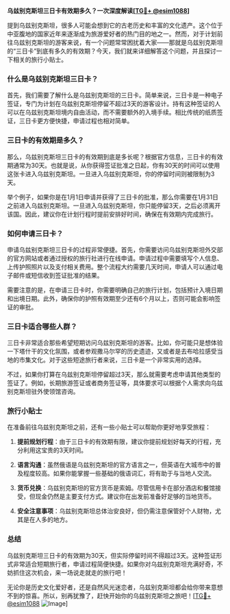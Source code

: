 **乌兹别克斯坦三日卡有效期多久？一次深度解读[[TG💪+ @esim1088](https://t.me/s/esim1088)]**

提到乌兹别克斯坦，很多人可能会想到它的古老历史和丰富的文化遗产。这个位于中亚腹地的国家近年来逐渐成为旅游爱好者的热门目的地之一。然而，对于计划前往乌兹别克斯坦的游客来说，有一个问题常常困扰着大家——那就是乌兹别克斯坦的“三日卡”到底有多久的有效期？今天，我们就来详细解答这个问题，并且探讨一下相关的旅行小贴士。

### 什么是乌兹别克斯坦三日卡？

首先，我们需要了解什么是乌兹别克斯坦的三日卡。简单来说，三日卡是一种电子签证，专门为计划在乌兹别克斯坦停留不超过3天的游客设计。持有这种签证的人可以在乌兹别克斯坦境内自由活动，而不需要额外的入境手续。相比传统的纸质签证，三日卡更方便快捷，申请过程也相对简单。

### 三日卡的有效期是多久？

那么，乌兹别克斯坦三日卡的有效期到底是多长呢？根据官方信息，三日卡的有效期通常为30天。也就是说，从你获得签证批准之日起，你有30天的时间可以使用这张卡进入乌兹别克斯坦。一旦进入乌兹别克斯坦，你的停留时间则被限制为3天。

举个例子，如果你是在1月1日申请并获得了三日卡的批准，那么你需要在1月31日之前进入乌兹别克斯坦。一旦进入乌兹别克斯坦，你只能停留3天，之后必须离开该国。因此，建议你在计划行程时提前安排好时间，确保在有效期内完成旅行。

### 如何申请三日卡？

申请乌兹别克斯坦三日卡的过程非常便捷。首先，你需要访问乌兹别克斯坦外交部的官方网站或者通过授权的旅行社进行在线申请。申请过程中需要填写个人信息、上传护照照片以及支付相关费用。整个流程大约需要几天时间，申请人可以通过电子邮件或短信收到签证批准的结果。

需要注意的是，在申请三日卡时，你需要明确自己的旅行计划，包括预计入境日期和出境日期。此外，确保你的护照有效期至少还有6个月以上，否则可能会影响签证的审批。

### 三日卡适合哪些人群？

三日卡非常适合那些希望短期访问乌兹别克斯坦的游客。比如，你可能只是想体验一下塔什干的文化氛围，或者参观撒马尔罕的历史遗迹，又或者是去布哈拉感受当地的市集文化。对于这些短途旅行者来说，三日卡是一个非常实用的选择。

不过，如果你打算在乌兹别克斯坦停留超过3天，那么就需要考虑申请其他类型的签证了。例如，长期旅游签证或者商务签证等，具体要求可以根据个人需求向乌兹别克斯坦驻外使领馆咨询。

### 旅行小贴士

在准备前往乌兹别克斯坦之前，还有一些小贴士可以帮助你更好地享受旅程：

1. **提前规划行程**：由于三日卡的有效期有限，建议你提前规划好每天的行程，充分利用这宝贵的3天时间。
   
2. **语言沟通**：虽然俄语是乌兹别克斯坦的官方语言之一，但英语在大城市中的普及程度较高。如果你能掌握一些基础的俄语词汇，将有助于与当地人交流。

3. **货币兑换**：乌兹别克斯坦的官方货币是索姆。尽管信用卡在部分酒店和餐馆接受，但现金仍然是主要支付方式。建议你在出发前准备好足够的当地货币。

4. **安全注意事项**：乌兹别克斯坦总体治安良好，但仍需注意保管好个人财物，尤其是在人多的地方。

### 总结

乌兹别克斯坦三日卡的有效期为30天，但实际停留时间不得超过3天。这种签证形式非常适合短期旅行者，申请过程简便快捷。如果你对乌兹别克斯坦充满好奇，不妨抓住这次机会，来一场说走就走的旅行吧！

无论你是历史文化爱好者，还是自然风光迷恋者，乌兹别克斯坦都会给你带来意想不到的惊喜。所以，别再犹豫了，赶快开始你的乌兹别克斯坦之旅吧！[[TG💪+ @esim1088](https://t.me/s/esim1088) ![Image](https://i.postimg.cc/4NQfJmqS/Snipaste-2025-05-13-00-14-12.png)]